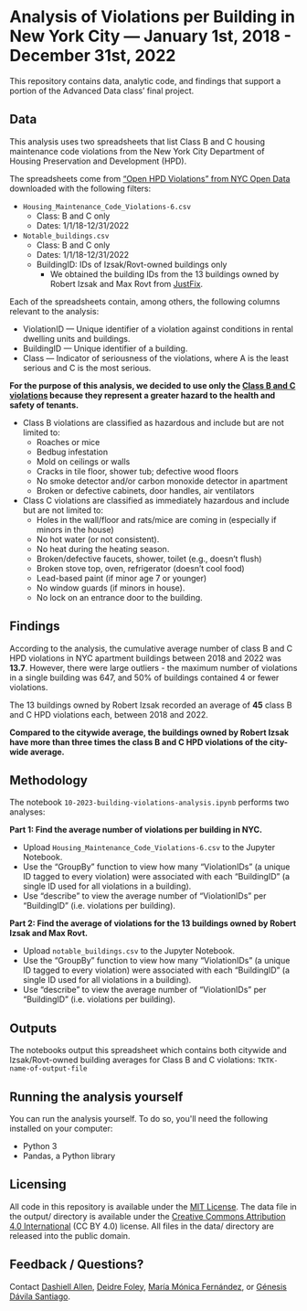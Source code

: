 # Analysis of Violations per Building in New York City — January 1st, 2018 - December 31st, 2022
This repository contains data, analytic code, and findings that support a portion of the Advanced Data class’ final project.

## Data
This analysis uses two spreadsheets that list Class B and C housing maintenance code violations from the New York City Department of Housing Preservation and Development (HPD). 

The spreadsheets come from [“Open HPD Violations” from NYC Open Data](https://data.cityofnewyork.us/Housing-Development/Housing-Maintenance-Code-Violations/wvxf-dwi5/explore/query/SELECT%0A%20%20%60violationid%60%2C%0A%20%20%60buildingid%60%2C%0A%20%20%60registrationid%60%2C%0A%20%20%60boroid%60%2C%0A%20%20%60boro%60%2C%0A%20%20%60housenumber%60%2C%0A%20%20%60lowhousenumber%60%2C%0A%20%20%60highhousenumber%60%2C%0A%20%20%60streetname%60%2C%0A%20%20%60streetcode%60%2C%0A%20%20%60zip%60%2C%0A%20%20%60apartment%60%2C%0A%20%20%60story%60%2C%0A%20%20%60block%60%2C%0A%20%20%60lot%60%2C%0A%20%20%60class%60%2C%0A%20%20%60inspectiondate%60%2C%0A%20%20%60approveddate%60%2C%0A%20%20%60originalcertifybydate%60%2C%0A%20%20%60originalcorrectbydate%60%2C%0A%20%20%60newcertifybydate%60%2C%0A%20%20%60newcorrectbydate%60%2C%0A%20%20%60certifieddate%60%2C%0A%20%20%60ordernumber%60%2C%0A%20%20%60novid%60%2C%0A%20%20%60novdescription%60%2C%0A%20%20%60novissueddate%60%2C%0A%20%20%60currentstatusid%60%2C%0A%20%20%60currentstatus%60%2C%0A%20%20%60currentstatusdate%60%2C%0A%20%20%60novtype%60%2C%0A%20%20%60violationstatus%60%2C%0A%20%20%60rentimpairing%60%2C%0A%20%20%60latitude%60%2C%0A%20%20%60longitude%60%2C%0A%20%20%60communityboard%60%2C%0A%20%20%60councildistrict%60%2C%0A%20%20%60censustract%60%2C%0A%20%20%60bin%60%2C%0A%20%20%60bbl%60%2C%0A%20%20%60nta%60/page/filter) downloaded with the following filters:
- `Housing_Maintenance_Code_Violations-6.csv`
  - Class: B and C only
  - Dates: 1/1/18-12/31/2022
- `Notable_buildings.csv`
  - Class: B and C only
  - Dates: 1/1/18-12/31/2022
  - BuildingID: IDs of Izsak/Rovt-owned buildings only
    - We obtained the building IDs from the 13 buildings owned by Robert Izsak and Max Rovt from [JustFix](https://whoownswhat.justfix.org/en/address/BROOKLYN/3030/OCEAN%20AVENUE/portfolio).

Each of the spreadsheets contain, among others, the following columns relevant to the analysis:
- ViolationID — Unique identifier of a violation against conditions in rental dwelling units and buildings.
- BuildingID — Unique identifier of a building.
- Class — Indicator of seriousness of the violations, where A is the least serious and C is the most serious.

**For the purpose of this analysis, we decided to use only the [Class B and C violations](https://www.lawhelpny.org/resource/hpd-violations-checklist) because they represent a greater hazard to the health and safety of tenants.**
- Class B violations are classified as hazardous and include but are not limited to:
  - Roaches or mice
  - Bedbug infestation
  - Mold on ceilings or walls
  - Cracks in tile floor, shower tub; defective wood floors
  - No smoke detector and/or carbon monoxide detector in apartment
  - Broken or defective cabinets, door handles, air ventilators  
- Class C violations are classified as immediately hazardous and include but are not limited to:
  - Holes in the wall/floor and rats/mice are coming in (especially if minors in the house)
  - No hot water (or not consistent).
  - No heat during the heating season.
  - Broken/defective faucets, shower, toilet (e.g., doesn’t flush)
  - Broken stove top, oven, refrigerator (doesn’t cool food)
  - Lead-based paint (if minor age 7 or younger)
  - No window guards (if minors in house).
  - No lock on an entrance door to the building.


## Findings
According to the analysis, the cumulative average number of class B and C HPD violations in NYC apartment buildings between 2018 and 2022 was **13.7**. However, there were large outliers - the maximum number of violations in a single building was 647, and 50% of buildings contained 4 or fewer violations.

The 13 buildings owned by Robert Izsak recorded an average of **45** class B and C HPD violations each, between 2018 and 2022.

**Compared to the citywide average, the buildings owned by Robert Izsak have more than three times the class B and C HPD violations of the city-wide average.**

## Methodology
The notebook `10-2023-building-violations-analysis.ipynb` performs two analyses:

**Part 1: Find the average number of violations per building in NYC.**
- Upload `Housing_Maintenance_Code_Violations-6.csv` to the Jupyter Notebook.
- Use the “GroupBy” function to view how many “ViolationIDs” (a unique ID tagged to every violation) were associated with each “BuildingID” (a single ID used for all violations in a building). 
- Use “describe” to view the average number of “ViolationIDs” per “BuildingID” (i.e. violations per building).

**Part 2: Find the average of violations for the 13 buildings owned by Robert Izsak and Max Rovt.**
- Upload `notable_buildings.csv` to the Jupyter Notebook.
- Use the “GroupBy” function to view how many “ViolationIDs” (a unique ID tagged to every violation) were associated with each “BuildingID” (a single ID used for all violations in a building). 
- Use “describe” to view the average number of “ViolationIDs” per “BuildingID” (i.e. violations per building).


## Outputs
The notebooks output this spreadsheet which contains both citywide and Izsak/Rovt-owned building averages for Class B and C violations: `TKTK-name-of-output-file`


## Running the analysis yourself
You can run the analysis yourself. To do so, you'll need the following installed on your computer: 
- Python 3
- Pandas, a Python library


## Licensing 
All code in this repository is available under the [MIT License](https://opensource.org/licenses/MIT). The data file in the output/ directory is available under the [Creative Commons Attribution 4.0 International](https://creativecommons.org/licenses/by/4.0/) (CC BY 4.0) license. All files in the data/ directory are released into the public domain.


## Feedback / Questions? 
Contact [Dashiell Allen](dashiell.allen10@journalism.cuny.edu), [Deidre Foley](deidre.foley18@journalism.cuny.edu), [María Mónica Fernández](monica.fernandez262journalism.cuny), or [Génesis Dávila Santiago](g.davilasantiago06@journalism.cuny.edu).


